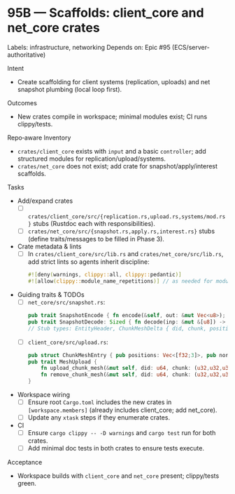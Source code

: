 # 95B — Scaffolds: client_core and net_core crates

Labels: infrastructure, networking
Depends on: Epic #95 (ECS/server-authoritative)

Intent
- Create scaffolding for client systems (replication, uploads) and net snapshot plumbing (local loop first).

Outcomes
- New crates compile in workspace; minimal modules exist; CI runs clippy/tests.

Repo‑aware Inventory
- `crates/client_core` exists with `input` and a basic `controller`; add structured modules for replication/upload/systems.
- `crates/net_core` does not exist; add crate for snapshot/apply/interest scaffolds.

Tasks
- Add/expand crates
  - [ ] `crates/client_core/src/{replication.rs,upload.rs,systems/mod.rs}` stubs (Rustdoc each with responsibilities).
  - [ ] `crates/net_core/src/{snapshot.rs,apply.rs,interest.rs}` stubs (define traits/messages to be filled in Phase 3).
- Crate metadata & lints
  - [ ] In `crates/client_core/src/lib.rs` and `crates/net_core/src/lib.rs`, add strict lints so agents inherit discipline:
    ```rust
    #![deny(warnings, clippy::all, clippy::pedantic)]
    #![allow(clippy::module_name_repetitions)] // as needed for module structure
    ```
- Guiding traits & TODOs
  - [ ] `net_core/src/snapshot.rs`:
    ```rust
    pub trait SnapshotEncode { fn encode(&self, out: &mut Vec<u8>); }
    pub trait SnapshotDecode: Sized { fn decode(inp: &mut &[u8]) -> anyhow::Result<Self>; }
    // Stub types: EntityHeader, ChunkMeshDelta { did, chunk, positions, normals, indices }
    ```
  - [ ] `client_core/src/upload.rs`:
    ```rust
    pub struct ChunkMeshEntry { pub positions: Vec<[f32;3]>, pub normals: Vec<[f32;3]>, pub indices: Vec<u32> }
    pub trait MeshUpload {
        fn upload_chunk_mesh(&mut self, did: u64, chunk: (u32,u32,u32), mesh: &ChunkMeshEntry);
        fn remove_chunk_mesh(&mut self, did: u64, chunk: (u32,u32,u32));
    }
    ```
- Workspace wiring
  - [ ] Ensure root `Cargo.toml` includes the new crates in `[workspace.members]` (already includes client_core; add net_core).
  - [ ] Update any `xtask` steps if they enumerate crates.
- CI
  - [ ] Ensure `cargo clippy -- -D warnings` and `cargo test` run for both crates.
  - [ ] Add minimal doc tests in both crates to ensure tests execute.

Acceptance
- Workspace builds with `client_core` and `net_core` present; clippy/tests green.

